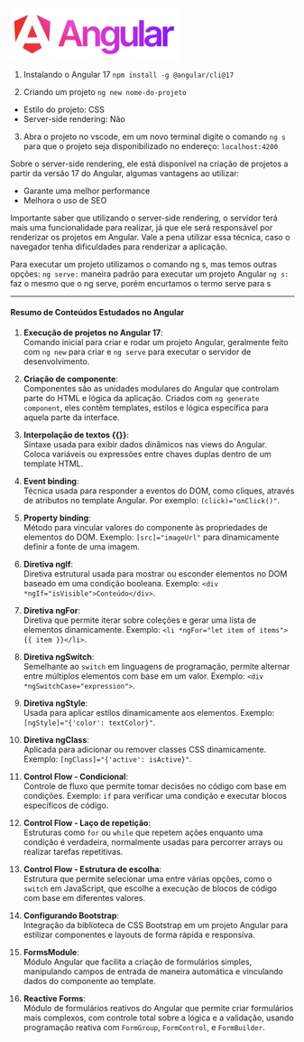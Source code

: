 
<img src="image.png" width="300">


1. Instalando o Angular 17
    `npm install -g @angular/cli@17`

2. Criando um projeto
    `ng new nome-do-projeto`
* Estilo do projeto: CSS
* Server-side rendering: Não

3. Abra o projeto no vscode, em um novo terminal digite o comando `ng s` para que o projeto seja disponibilizado no endereço: `localhost:4200`

Sobre o server-side rendering, ele está disponível na criação de projetos a partir da versão 17 do Angular, algumas vantagens ao utilizar:
*	Garante uma melhor performance
*	Melhora o uso de SEO

Importante saber que utilizando o server-side rendering, o servidor terá mais uma funcionalidade para realizar, já que ele será responsável por renderizar os projetos em Angular. Vale a pena utilizar essa técnica, caso o navegador tenha dificuldades para renderizar a aplicação.

Para executar um projeto utilizamos o comando ng s, mas temos outras opções:
`ng serve:` maneira padrão para executar um projeto Angular
`ng s:` faz o mesmo que o ng serve, porém encurtamos o termo serve para s
<hr>

#### Resumo de Conteúdos Estudados no Angular

1. **Execução de projetos no Angular 17**:  
   Comando inicial para criar e rodar um projeto Angular, geralmente feito com `ng new` para criar e `ng serve` para executar o servidor de desenvolvimento.

2. **Criação de componente**:  
   Componentes são as unidades modulares do Angular que controlam parte do HTML e lógica da aplicação. Criados com `ng generate component`, eles contêm templates, estilos e lógica específica para aquela parte da interface.

3. **Interpolação de textos {{}}**:  
   Sintaxe usada para exibir dados dinâmicos nas views do Angular. Coloca variáveis ou expressões entre chaves duplas dentro de um template HTML.

4. **Event binding**:  
   Técnica usada para responder a eventos do DOM, como cliques, através de atributos no template Angular. Por exemplo: `(click)="onClick()"`.

5. **Property binding**:  
   Método para vincular valores do componente às propriedades de elementos do DOM. Exemplo: `[src]="imageUrl"` para dinamicamente definir a fonte de uma imagem.

6. **Diretiva ngIf**:  
   Diretiva estrutural usada para mostrar ou esconder elementos no DOM baseado em uma condição booleana. Exemplo: `<div *ngIf="isVisible">Conteúdo</div>`.

7. **Diretiva ngFor**:  
   Diretiva que permite iterar sobre coleções e gerar uma lista de elementos dinamicamente. Exemplo: `<li *ngFor="let item of items">{{ item }}</li>`.

8. **Diretiva ngSwitch**:  
   Semelhante ao `switch` em linguagens de programação, permite alternar entre múltiplos elementos com base em um valor. Exemplo: `<div *ngSwitchCase="expression">`.

9. **Diretiva ngStyle**:  
   Usada para aplicar estilos dinamicamente aos elementos. Exemplo: `[ngStyle]="{'color': textColor}"`.

10. **Diretiva ngClass**:  
   Aplicada para adicionar ou remover classes CSS dinamicamente. Exemplo: `[ngClass]="{'active': isActive}"`.

11. **Control Flow - Condicional**:  
    Controle de fluxo que permite tomar decisões no código com base em condições. Exemplo: `if` para verificar uma condição e executar blocos específicos de código.

12. **Control Flow - Laço de repetição**:  
    Estruturas como `for` ou `while` que repetem ações enquanto uma condição é verdadeira, normalmente usadas para percorrer arrays ou realizar tarefas repetitivas.

13. **Control Flow - Estrutura de escolha**:  
    Estrutura que permite selecionar uma entre várias opções, como o `switch` em JavaScript, que escolhe a execução de blocos de código com base em diferentes valores.

14. **Configurando Bootstrap**:  
    Integração da biblioteca de CSS Bootstrap em um projeto Angular para estilizar componentes e layouts de forma rápida e responsiva.

15. **FormsModule**:  
    Módulo Angular que facilita a criação de formulários simples, manipulando campos de entrada de maneira automática e vinculando dados do componente ao template.

16. **Reactive Forms**:  
    Módulo de formulários reativos do Angular que permite criar formulários mais complexos, com controle total sobre a lógica e a validação, usando programação reativa com `FormGroup`, `FormControl`, e `FormBuilder`.